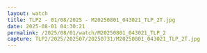 ```yaml
---
layout: watch
title: TLP2 - 01/08/2025 - M20250801_043021_TLP_2T.jpg
date: 2025-08-01 04:30:21
permalink: /2025/08/01/watch/M20250801_043021_TLP_2
capture: TLP2/2025/202507/20250731/M20250801_043021_TLP_2T.jpg
---
```

